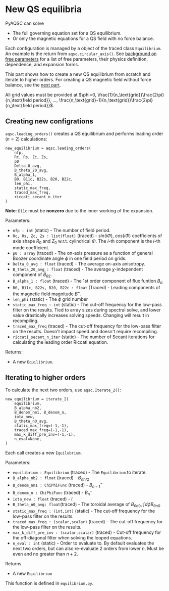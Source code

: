 # New QS equilibria

PyAQSC can solve 
- The full governing equation set for a QS equilibrium.
- Or only the magnetic equations for a QS field with no force balance. 

Each configuration is managed by a object of the traced class `Equilibrium`. An example is the return from `aqsc.circular_axis()`. See [background on free parameters](background-free-params.md) for a list of free parameters, their physics definition, dependence, and expansion forms.

This part shows how to create a new QS equilibrium from scratch and iterate to higher orders. For creating a QS magnetic field without force balance, see the [next part](init-and-iterate-mag.md).

All grid values must be provided at $\phi=0, \frac{1}{n_\text{grid}}\frac{2\pi}{n_\text{field period}}, ..., \frac{n_\text{grid}-1}{n_\text{grid}}\frac{2\pi}{n_\text{field period}}$.

## Creating new configrations
`aqsc.leading_orders()` creates a QS equilibrium and performs leading order ($n=2$) calculations:

    new_equilibrium = aqsc.leading_orders(
        nfp,
        Rc, Rs, Zc, Zs,
        p0
        Delta_0_avg,
        B_theta_20_avg,
        B_alpha_1, 
        B0, B11c, B22s, B20, B22c,
        len_phi,
        static_max_freq,
        traced_max_freq,
        riccati_secant_n_iter
    )

**Note**: `B11c` must be **nonzero** due to the inner working of the expansion.

Parameters:

- `nfp : int` (static) - The number of field period.
- `Rc, Rs, Zc, Zs : list(float)` (traced) - $sin(i\Phi)$, $cos(i\Phi)$ coefficients of axis shape $R_0$ and $Z_0$ w.r.t. cylindrical $\Phi$. The $i$-th component is the $i$-th mode coefficient.
- `p0 : array` (traced) - The on-axis pressure as a function of general Boozer coordinate angle $\phi$ in one field period on grids. 
- `Delta_0_avg : float` (traced) - The average on-axis anisotropy.
- `B_theta_20_avg : float` (traced) - The average $\chi$-independent component of $\bar{B}_{\theta 2}$.
- `B_alpha_1 : float` (traced) - The 1st order component of flux funtion $B_\alpha$
- `B0, B11c, B22s, B20, B22c : float` (Traced) - Leading components of the magnetic field magnitude $B^-$.
- `len_phi` (static) - The $\phi$ grid number
- `static_max_freq : int` (static) - The cut-off frequency for the low-pass filter on the results. Tied to array sizes during spectral solve, and lower value drastically increases solving speeds. Changing will result in recompiling.
- `traced_max_freq` (traced) - The cut-off frequency for the low-pass filter on the results. Doesn't impact speed and doesn't require recompiling.
- `riccati_secant_n_iter` (static) - The number of Secant iterations for calculating the leading order Riccati equation.
  
Returns: 
- A new `Equilibrium`.

## Iterating to higher orders
To calculate the next two orders, use `aqsc.Iterate_2()`:

    new_equilibrium = iterate_2(
        equilibrium,
        B_alpha_nb2,
        B_denom_nm1, B_denom_n,
        iota_new, 
        B_theta_n0_avg,
        static_max_freq=(-1,-1),
        traced_max_freq=(-1,-1),
        max_k_diff_pre_inv=(-1,-1),
        n_eval=None,
    )

Each call creates a new `Equilubrium`.

Parameters:
- `equilibrium : Equilibrium` (traced) - The `Equilibrium` to iterate.
- `B_alpha_nb2 : float` (traced) - $B_{\alpha n/2}$
- `B_denom_nm1 : ChiPhiFunc` (traced) - $B^-_{n-1}$
- `B_denom_n : ChiPhiFunc` (traced) - $B^-_n$
- `iota_new : float` (traced) - $\bar{\iota}$
- `B_theta_n0_avg: float`(traced) - The toroidal average of $B_{\theta n0}$, $\int d\phi B_{\theta n0}$
- `static_max_freq : (int,int)` (static) - The cut-off frequency for the low-pass filter on the results.
- `traced_max_freq : (scalar,scalar)` (traced) - The cut-off frequency for the low-pass filter on the results.
- `max_k_diff_pre_inv : (scalar,scalar)` (traced) - Cut-off frequency for the off-diagonal filter when solving the looped equations.
- `n_eval : int` (static) - Order to evaluate to. By default evaluates the next two orders, but can also re-evaluate 2 orders from lower $n$. Must be even and no greater than $n+2$.

Returns
- A new `Equilibrium`

This function is defined in `equilibrium.py`.

